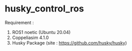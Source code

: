 # husky_control_ros

Requirement :
  1. ROS1 noetic (Ubuntu 20.04) 
  2. Coppeliasim 4.1.0
  3. Husky Package (site : https://github.com/husky/husky) 
